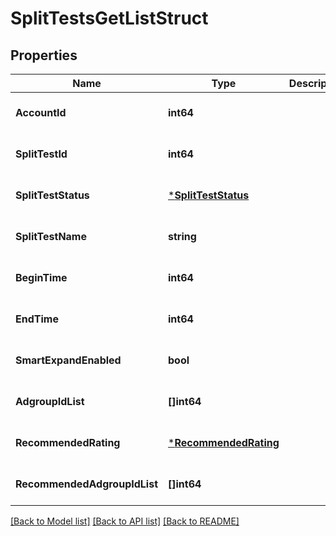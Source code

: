 # SplitTestsGetListStruct

## Properties
Name | Type | Description | Notes
------------ | ------------- | ------------- | -------------
**AccountId** | **int64** |  | [optional] [default to null]
**SplitTestId** | **int64** |  | [optional] [default to null]
**SplitTestStatus** | [***SplitTestStatus**](SplitTestStatus.md) |  | [optional] [default to null]
**SplitTestName** | **string** |  | [optional] [default to null]
**BeginTime** | **int64** |  | [optional] [default to null]
**EndTime** | **int64** |  | [optional] [default to null]
**SmartExpandEnabled** | **bool** |  | [optional] [default to null]
**AdgroupIdList** | **[]int64** |  | [optional] [default to null]
**RecommendedRating** | [***RecommendedRating**](RecommendedRating.md) |  | [optional] [default to null]
**RecommendedAdgroupIdList** | **[]int64** |  | [optional] [default to null]

[[Back to Model list]](../README.md#documentation-for-models) [[Back to API list]](../README.md#documentation-for-api-endpoints) [[Back to README]](../README.md)


